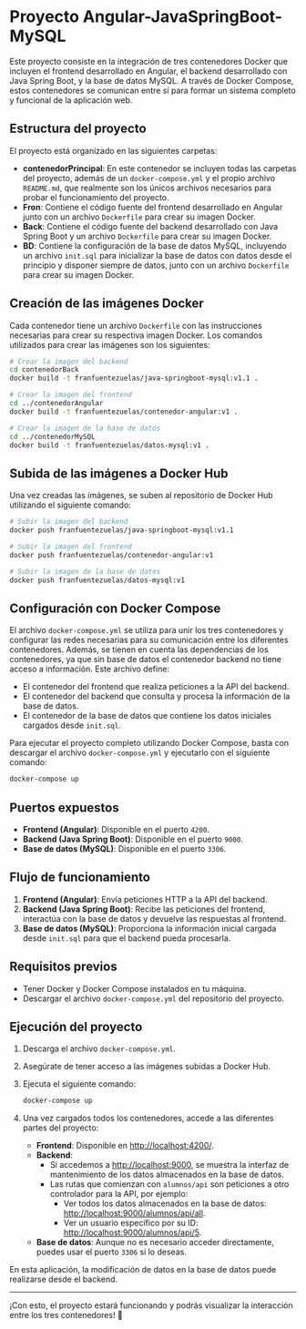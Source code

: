 # Proyecto Angular-JavaSpringBoot-MySQL

Este proyecto consiste en la integración de tres contenedores Docker que incluyen el frontend desarrollado en Angular, el backend desarrollado con Java Spring Boot, y la base de datos MySQL. A través de Docker Compose, estos contenedores se comunican entre sí para formar un sistema completo y funcional de la aplicación web.

## Estructura del proyecto

El proyecto está organizado en las siguientes carpetas:

- **contenedorPrincipal**: En este contenedor se incluyen todas las carpetas del proyecto, además de un `docker-compose.yml` y el propio archivo `README.md`, que realmente son los únicos archivos necesarios para probar el funcionamiento del proyecto.
- **Fron**: Contiene el código fuente del frontend desarrollado en Angular junto con un archivo `Dockerfile` para crear su imagen Docker.
- **Back**: Contiene el código fuente del backend desarrollado con Java Spring Boot y un archivo `Dockerfile` para crear su imagen Docker.
- **BD**: Contiene la configuración de la base de datos MySQL, incluyendo un archivo `init.sql` para inicializar la base de datos con datos desde el principio y disponer siempre de datos, junto con un archivo `Dockerfile` para crear su imagen Docker.

## Creación de las imágenes Docker

Cada contenedor tiene un archivo `Dockerfile` con las instrucciones necesarias para crear su respectiva imagen Docker. Los comandos utilizados para crear las imágenes son los siguientes:

```bash
# Crear la imagen del backend
cd contenedorBack
docker build -t franfuentezuelas/java-springboot-mysql:v1.1 .

# Crear la imagen del frontend
cd ../contenedorAngular
docker build -t franfuentezuelas/contenedor-angular:v1 .

# Crear la imagen de la base de datos
cd ../contenedorMySQL
docker build -t franfuentezuelas/datos-mysql:v1 .
```

## Subida de las imágenes a Docker Hub

Una vez creadas las imágenes, se suben al repositorio de Docker Hub utilizando el siguiente comando:

```bash
# Subir la imagen del backend
docker push franfuentezuelas/java-springboot-mysql:v1.1

# Subir la imagen del frontend
docker push franfuentezuelas/contenedor-angular:v1

# Subir la imagen de la base de datos
docker push franfuentezuelas/datos-mysql:v1
```

## Configuración con Docker Compose

El archivo `docker-compose.yml` se utiliza para unir los tres contenedores y configurar las redes necesarias para su comunicación entre los diferentes contenedores. Además, se tienen en cuenta las dependencias de los contenedores, ya que sin base de datos el contenedor backend no tiene acceso a información. Este archivo define:

- El contenedor del frontend que realiza peticiones a la API del backend.
- El contenedor del backend que consulta y procesa la información de la base de datos.
- El contenedor de la base de datos que contiene los datos iniciales cargados desde `init.sql`.

Para ejecutar el proyecto completo utilizando Docker Compose, basta con descargar el archivo `docker-compose.yml` y ejecutarlo con el siguiente comando:

```bash
docker-compose up
```

## Puertos expuestos

- **Frontend (Angular)**: Disponible en el puerto `4200`.
- **Backend (Java Spring Boot)**: Disponible en el puerto `9000`.
- **Base de datos (MySQL)**: Disponible en el puerto `3306`.

## Flujo de funcionamiento

1. **Frontend (Angular)**: Envía peticiones HTTP a la API del backend.
2. **Backend (Java Spring Boot)**: Recibe las peticiones del frontend, interactúa con la base de datos y devuelve las respuestas al frontend.
3. **Base de datos (MySQL)**: Proporciona la información inicial cargada desde `init.sql` para que el backend pueda procesarla.

## Requisitos previos

- Tener Docker y Docker Compose instalados en tu máquina.
- Descargar el archivo `docker-compose.yml` del repositorio del proyecto.

## Ejecución del proyecto

1. Descarga el archivo `docker-compose.yml`.
2. Asegúrate de tener acceso a las imágenes subidas a Docker Hub.
3. Ejecuta el siguiente comando:

   ```bash
   docker-compose up
   ```

4. Una vez cargados todos los contenedores, accede a las diferentes partes del proyecto:

   - **Frontend**: Disponible en [http://localhost:4200/](http://localhost:4200/).
   - **Backend**: 
     - Si accedemos a [http://localhost:9000](http://localhost:9000), se muestra la interfaz de mantenimiento de los datos almacenados en la base de datos.
     - Las rutas que comienzan con `alumnos/api` son peticiones a otro controlador para la API, por ejemplo:
       - Ver todos los datos almacenados en la base de datos: [http://localhost:9000/alumnos/api/all](http://localhost:9000/alumnos/api/all).
       - Ver un usuario específico por su ID: [http://localhost:9000/alumnos/api/5](http://localhost:9000/alumnos/api/5).
   - **Base de datos**: Aunque no es necesario acceder directamente, puedes usar el puerto `3306` si lo deseas.

En esta aplicación, la modificación de datos en la base de datos puede realizarse desde el backend.

---

¡Con esto, el proyecto estará funcionando y podrás visualizar la interacción entre los tres contenedores! 🚀
